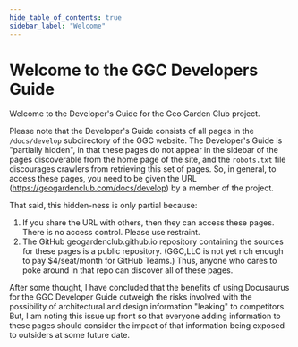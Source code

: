 ```yaml
---
hide_table_of_contents: true
sidebar_label: "Welcome"
---
```


# Welcome to the GGC Developers Guide

Welcome to the Developer's Guide for the Geo Garden Club project.

Please note that the Developer's Guide consists of all pages in the `/docs/develop` subdirectory of the GGC website.  The Developer's Guide is "partially hidden", in that these pages do not appear in the sidebar of the pages discoverable from the home page of the site, and the `robots.txt` file discourages crawlers from retrieving this set of pages. So, in general, to access these pages, you need to be given the URL (https://geogardenclub.com/docs/develop) by a member of the project.  

That said, this hidden-ness is only partial because:

1. If you share the URL with others, then they can access these pages. There is no access control. Please use restraint. 
2. The GitHub geogardenclub.github.io repository containing the sources for these pages is a public repository. (GGC,LLC is not yet rich enough to pay $4/seat/month for GitHub Teams.) Thus, anyone who cares to poke around in that repo can discover all of these pages. 

After some thought, I have concluded that the benefits of using Docusaurus for the GGC Developer Guide outweigh the risks involved with the possibility of architectural and design information "leaking" to competitors.  But, I am noting this issue up front so that everyone adding information to these pages should consider the impact of that information being exposed to outsiders at some future date. 
